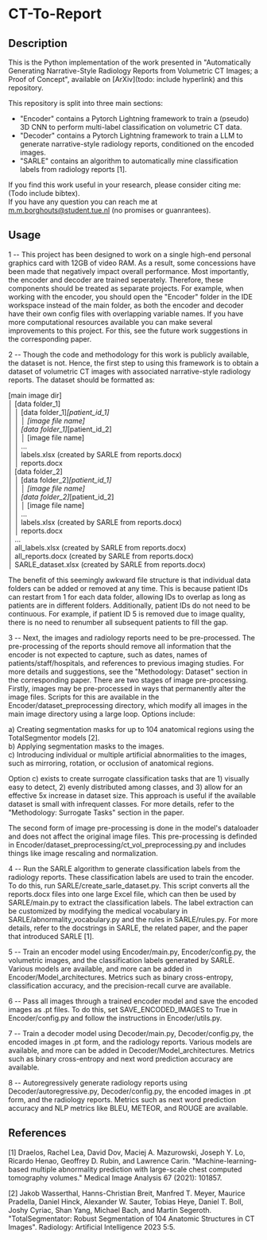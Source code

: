 # CT-To-Report

## Description
This is the Python implementation of the work presented in "Automatically Generating Narrative-Style Radiology Reports from Volumetric CT Images; a Proof of Concept", available on [ArXiv](todo: include hyperlink) and this repository.

This repository is split into three main sections: <br>
* "Encoder" contains a Pytorch Lightning framework to train a (pseudo) 3D CNN to perform multi-label classification on volumetric CT data.<br>
* "Decoder" contains a Pytorch Lightning framework to train a LLM to generate narrative-style radiology reports, conditioned on the encoded images.<br>
* "SARLE" contains an algorithm to automatically mine classification labels from radiology reports [1].<br>

If you find this work useful in your research, please consider citing me: (Todo include bibtex).<br>
If you have any question you can reach me at m.m.borghouts@student.tue.nl (no promises or guanrantees).<br>


## Usage
1 -- This project has been designed to work on a single high-end personal graphics card with 12GB of video RAM. 
As a result, some concessions have been made that negatively impact overall performance.
Most importantly, the encoder and decoder are trained seperately. Therefore, these components should be treated as separate projects.
For example, when working with the encoder, you should open the "Encoder" folder in the IDE workspace instead of the main folder, as both the encoder and decoder have their own config files with overlapping variable names.
If you have more computational resources available you can make several improvements to this project. For this, see the future work suggestions in the corresponding paper.      


2 -- Though the code and methodology for this work is publicly available, the dataset is not. 
Hence, the first step to using this framework is to obtain a dataset of volumetric CT images with associated narrative-style radiology reports.
The dataset should be formatted as:

[main image dir]<br>
│   [data folder_1]<br>
│   │   [data folder_1]_[patient_id_1]<br>
│   │   │   [image file name]<br>
│   │   [data folder_1]_[patient_id_2]<br>
│   │   │   [image file name]<br>
│   │   ...<br>
│   │   labels.xlsx (created by SARLE from reports.docx)<br>
│   │   reports.docx<br>
│   [data folder_2]<br>
│   │   [data folder_2]_[patient_id_1]<br>
│   │   │   [image file name]<br>
│   │   [data folder_2]_[patient_id_2]<br>
│   │   │   [image file name]<br>
│   │   ...<br>
│   │   labels.xlsx (created by SARLE from reports.docx)<br>
│   │   reports.docx<br>
│   ...<br>
│   all_labels.xlsx (created by SARLE from reports.docx)<br>
│   all_reports.docx (created by SARLE from reports.docx)<br>
│   SARLE_dataset.xlsx (created by SARLE from reports.docx)<br>

The benefit of this seemingly awkward file structure is that individual data folders can be added or removed at any time. 
This is because patient IDs can restart from 1 for each data folder, allowing IDs to overlap as long as patients are in different folders. 
Additionally, patient IDs do not need to be continuous. For example, if patient ID 5 is removed due to image quality, there is no need to renumber all subsequent patients to fill the gap.


3 -- Next, the images and radiology reports need to be pre-processed. The pre-processing of the reports should remove all information that the encoder is not expected to capture, such as dates, names of patients/staff/hospitals, and references to previous imaging studies.
For more details and suggestions, see the "Methodology: Dataset" section in the corresponding paper.
There are two stages of image pre-processing. Firstly, images may be pre-processed in ways that permanently alter the image files.
Scripts for this are available in the Encoder/dataset_preprocessing directory, which modify all images in the main image directory using a large loop. Options include:

a) Creating segmentation masks for up to 104 anatomical regions using the TotalSegmentor models [2].<br>
b) Applying segmentation masks to the images.<br>
c) Introducing individual or multiple artificial abnormalities to the images, such as mirroring, rotation, or occlusion of anatomical regions.<br>

Option c) exists to create surrogate classification tasks that are 1) visually easy to detect, 2) evenly distributed among classes, and 3) allow for an effective 5x increase in dataset size. 
This approach is useful if the available dataset is small with infrequent classes. For more details, refer to the "Methodology: Surrogate Tasks" section in the paper.

The second form of image pre-processing is done in the model's dataloader and does not affect the original image files. This pre-processing is definded in Encoder/dataset_preprocessing/ct_vol_preprocessing.py and includes things like image rescaling and normalization.

4 -- Run the SARLE algorithm to generate classification labels from the radiology reports. These classification labels are used to train the encoder. To do this, run SARLE/create_sarle_dataset.py. This script converts all the reports.docx files into one large Excel file, which can then be used by SARLE/main.py to extract the classification labels. The label extraction can be customized by modifying the medical vocabulary in SARLE/abnormality_vocabulary.py and the rules in SARLE/rules.py. For more details, refer to the docstrings in SARLE, the related paper, and the paper that introduced SARLE [1].

5 -- Train an encoder model using Encoder/main.py, Encoder/config.py, the volumetric images, and the classification labels generated by SARLE. Various models are available, and more can be added in Encoder/Model_architectures. Metrics such as binary cross-entropy, classification accuracy, and the precision-recall curve are available.

6 -- Pass all images through a trained encoder model and save the encoded images as .pt files. To do this, set SAVE_ENCODED_IMAGES to True in Encoder/config.py and follow the instructions in Encoder/utils.py.

7 -- Train a decoder model using Decoder/main.py, Decoder/config.py, the encoded images in .pt form, and the radiology reports. Various models are available, and more can be added in Decoder/Model_architectures. Metrics such as binary cross-entropy and next word prediction accuracy are available.

8 -- Autoregressively generate radiology reports using Decoder/autoregressive.py, Decoder/config.py, the encoded images in .pt form, and the radiology reports. Metrics such as next word prediction accuracy and NLP metrics like BLEU, METEOR, and ROUGE are available.

## References
[1] Draelos, Rachel Lea, David Dov, Maciej A. Mazurowski, Joseph Y. Lo, Ricardo Henao, Geoffrey D. Rubin, and Lawrence Carin. "Machine-learning-based multiple abnormality prediction with large-scale chest computed tomography volumes." Medical Image Analysis 67 (2021): 101857.<br>

[2] Jakob Wasserthal, Hanns-Christian Breit, Manfred T. Meyer, Maurice Pradella, Daniel Hinck, Alexander W. Sauter, Tobias Heye, Daniel T. Boll, Joshy Cyriac, Shan Yang, Michael Bach, and Martin Segeroth. "TotalSegmentator: Robust Segmentation of 104 Anatomic Structures in CT Images". Radiology: Artificial Intelligence 2023 5:5.<br>
